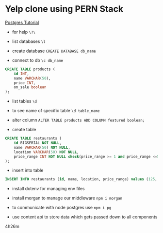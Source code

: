 # Yelp clone using PERN Stack

[Postgres Tutorial](https://www.postgresqltutorial.com/)

- for help `\?\`

- list databases `\l`
- create database `CREATE DATABASE db_name`
- connect to db `\c db_name`

```sql
CREATE TABLE products (
    id INT,
    name VARCHAR(50),
    price INT,
    on_sale boolean
);
```

- list tables `\d`
- to see name of specific table `\d table_name`
- alter column `ALTER TABLE products ADD COLUMN featured boolean;`

- create table
```sql
CREATE TABLE restaurants (
    id BIGSERIAL NOT NULL,
    name VARCHAR(50) NOT NULL,
    location VARCHAR(50) NOT NULL,
    price_range INT NOT NULL check(price_range >= 1 and price_range <=5)
);
```
- insert into table
```sql
INSERT INTO restaurants (id, name, location, price_range) values (125, 'Kati Kati', 'Douala', 4);
```

- install dotenv for managing env files

- install morgan to manage our middleware `npm i morgan`

- to communicate with node postgres use `npm i pg`

- use content api to store data which gets passed down to all components


4h26m